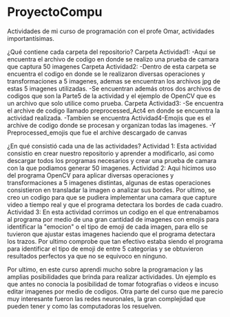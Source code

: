 # ProyectoCompu
Actividades de mi curso de programación con el profe Omar, actividades importantísimas.

¿Qué contiene cada carpeta del repositorio?
Carpeta Actividad1:
-Aqui se encuentra el archivo de codigo en donde se realizo una prueba de camara que captura 50 imagenes
Carpeta Actividad2:
-Dentro de esta carpeta se encuentra el codigo en donde se le realizaron diversas operaciones y transformaciones a 5 imagenes, ademas se encuentran los archivos jpg de estas 5 imagenes utilizadas. 
-Se encuentran además otros dos archivos de codigos que son la Parte5 de la actividad y el ejemplo de OpenCV que es un archivo que solo utilice como prueba.
Carpeta Actividad3:
-Se encuentra el archive de codigo llamado preprocessed_Act4 en donde se encuentra la actividad realizada.
-Tambien se encuentra Actividad4-Emojis que es el archive de codigo donde se procesan y organizan todas las imagenes.
-Y Preprocessed_emojis que fue el archive descargado de canvas

¿En qué consistió cada una de las actividades?
Actividad 1:
Esta actividad consistio en crear nuestro repositorio y aprender a modificarlo, asi como descargar todos los programas necesarios y crear una prueba de camara con la que podiamos generar 50 imagenes.
Actividad 2:
Aqui hicimos uso del programa OpenCV para aplicar diversas operaciones y transformaciones a 5 imagenes distintas, algunas de estas operaciones consistieron en transladar la imagen o analizar sus bordes. Por ultimo, se creo un codigo para que se pudiera implementar una camara que capture video a tiempo real y que el programa detectara los bordes de cada cuadro.
Actividad 3:
En esta actividad corrimos un codigo en el que entrenabamos al programa por medio de una gran cantidad de imagenes con emojis para identificar la "emocion" o el tipo de emoji de cada imagen, para ello se tuvieron que ajustar estas imagenes haciendo que el programa detectara los trazos. Por ultimo comprobe que tan efectivo estaba siendo el programa para identificar el tipo de emoji de entre 5 categorias y  se obtuvieron resultados perfectos ya que no se equivoco en ninguno.

Por ultimo, en este curso aprendi mucho sobre la programacion y las amplias posibilidades que brinda para realizar actividades. Un ejemplo es que antes no conocia la posibilidad de tomar fotografias o videos e incuso editar imagenes por medio de codigos. Otra parte del curso que me parecio muy interesante fueron las redes neuronales, la gran complejidad que pueden tener y como las computadoras los resuelven.
